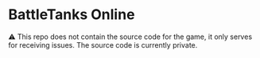 # BattleTanks Online

:warning: This repo does not contain the source code for the game, it only serves for receiving issues. The source code is currently private.
